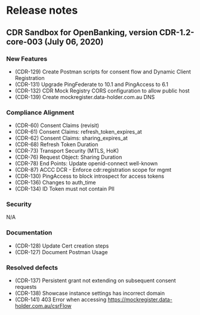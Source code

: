 # Release notes

## CDR Sandbox for OpenBanking, version CDR-1.2-core-003 (July 06, 2020)

### New Features
- (CDR-129) Create Postman scripts for consent flow and Dynamic Client Registration
- (CDR-131) Upgrade PingFederate to 10.1 and PingAccess to 6.1
- (CDR-132) CDR Mock Registry CORS configuration to allow public host
- (CDR-139) Create mockregister.data-holder.com.au DNS

### Compliance Alignment

- (CDR-60) Consent Claims (revisit)
- (CDR-61) Consent Claims: refresh_token_expires_at
- (CDR-62) Consent Claims: sharing_expires_at
- (CDR-68) Refresh Token Duration
- (CDR-73) Transport Security (MTLS, HoK)
- (CDR-76) Request Object: Sharing Duration
- (CDR-78) End Points: Update openid-connect well-known
- (CDR-87) ACCC DCR - Enforce cdr:registration scope for mgmt
- (CDR-130) PingAccess to block introspect for access tokens
- (CDR-136) Changes to auth_time
- (CDR-134) ID Token must not contain PII

### Security
N/A

### Documentation
- (CDR-128) Update Cert creation steps
- (CDR-127) Document Postman Usage

### Resolved defects
- (CDR-137) Persistent grant not extending on subsequent consent requests
- (CDR-138) Showcase instance settings has incorrect domain
- (CDR-141) 403 Error when accessing https://mockregister.data-holder.com.au/csrFlow








